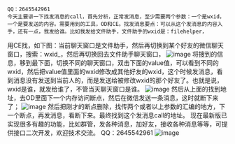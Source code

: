     QQ：2645542961
    今天主要讲一下找发消息的call，首先分析，正常发消息，至少需要两个参数：一个是wxid，一个是要发送的内容。需要用到的工具，OD和CE。找发消息要点：可以从这个发消息的内容入手，还有一点，我发给谁。比如我发给文件助手，文件助手的wxid是：filehelper，
用CE找，如下图：当前聊天窗口是文件助手，然后再切换到某个好友的微信聊天窗口，搜索：wxid_，然后再切换回去文件助手聊天窗口，
![image](https://user-images.githubusercontent.com/73727649/118351896-14df5c80-b591-11eb-963a-098ba4cf3af2.png)
将搜到的信息，移到最下面，切换不同的聊天窗口，双击下面的value值，可以看到不同的wxid，然后把value值里面的wxid修改成其他好友的wxid，这个时候发消息，看到消息没有发送到当前人的，而是发送给被修改wxid的那个好友了。也就是说，wxid是谁，就发给谁了，不管当天聊天窗口是谁。
![image](https://user-images.githubusercontent.com/73727649/118351904-1d379780-b591-11eb-97da-1dc88661bbbe.png)
然后从上面的找到地址，去OD里面下一个内存访问断点，然后在微信发送一条消息，这时就断下来了；
![image](https://user-images.githubusercontent.com/73727649/118351918-29bbf000-b591-11eb-8394-b52f3afb51a1.png)
然后把刚才的断点删除，找传两个或者以上参数的汇编的地方，下一个断点，再发消息，看断下来。最终找到这个发消息call的地址。
现在最新版已实现很多有趣的功能，比如群管，发各种消息，加好友，接收各种消息等等，可提供接口二次开发，欢迎技术交流。
QQ：2645542961
![image](https://user-images.githubusercontent.com/73727649/118351952-5bcd5200-b591-11eb-9fec-b76062dbdbcb.png)
